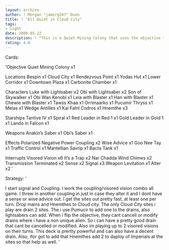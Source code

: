 ```yaml
---
layout: archive
author: ! Morgan "jamorg247" Dunn
title: ! "All Quiet in Cloud City"
tags:
- Light
date: 2000-05-22
description: ! "This is a Quiet Mining Colony that uses the objective the best it can be."
rating: 4.0
---
```

Cards: 

'Objective
Quiet Mining Colony x1

Locations
Bespin x1
Cloud City x1
Rendezvous Point x1
Yodas Hut x1
Lower Corridor x1
Downtown Plaza x1
Carbonite Chamber x1

Characters
Luke with Lightsaber x2
Obi with Lightsaber x2
Son of Skywalker x1
Obi Wan Kenobi x1
Leia with Blaster x1
Han with Blaster x1
Chewie with Blaster x1
Tawss Khaa x1
Orrimaarko x1
Pucumir Thryss x1
Melas x1
Wedge Antilles x1
Kal Falnl Cndros x1
Hnemthe x3

Starships
Tantive IV x1
Spiral x1
Red Leader in Red 1 x1
Gold Leader in Gold 1 x1
Lando in Falcon x1

Weapons
Anakin’s Saber x1
Obi’s Saber x1

Effects
Polarized Negative Power Coupling x2
Wise Advice x1
Goo Nee Tay x1
Traffic Control x1
Mantellian Savrip x1
Bacta Tank x1

Interrupts
Visored Vision x6
It’s a Trap x2
Nar Chadda Wind Chimes x2
Transmission Terminated x2
Sense x2
Signal x3
Weapon Levitation x1
Alter x2
'

Strategy: '

I start signal and Coupling.  I work the coupling/visored vision combo all game.  I threw in another coupling in just in case they alter it and I dont have a sense or wise advice out.  I get the sites out pretty fast, at least one per turn.  Drop mains and Hnemthes to Cloud city.  The only Cloud City sites i play are drain 2 sites.  The i use Pumucir to add one to the drains, also lightsabers can add.  When i flip the objective, they cant cancell or modify drains where i have a non unique alien.  So i can have a pretty good drain that cant be cancelled or modified.  Also im playing up to 2 visored visions on their turns.  This deck is prertty powerful and can also have a decent drain.  Also, ifor got to add that Hnemthes add 2 to daploy of Imperials at the sites so that help as well.  '